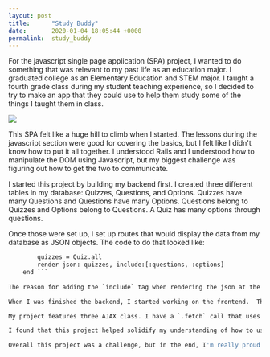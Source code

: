 ```yaml
---
layout: post
title:      "Study Buddy"
date:       2020-01-04 18:05:44 +0000
permalink:  study_buddy
---
```


For the javascript single page application (SPA) project, I wanted to do  something that  was relevant to my past life as an education major. I graduated college as an Elementary Education and STEM major. I taught a fourth grade class during my student teaching experience, so I decided to try to make an app that they could use to help them study some of the things I taught them in class. 

![](https://i.imgur.com/N4vTbEHl.png)

This SPA felt like a huge hill to climb when I started. The lessons during the javascript section were good for covering the basics, but I felt like I didn't know how to put it all together. I understood Rails and I understood how to manipulate the DOM using Javascript, but my biggest challenge was figuring out how to get the two to communicate. 

I started this project by building my backend first. I created three different tables in my database: Quizzes, Questions, and Options. Quizzes  have many Questions and Questions have many Options. Questions belong to Quizzes and Options belong to Questions. A Quiz has many options through questions. 

Once those were set up, I set up routes that would display the data from my database as JSON objects. The code to do that looked like: 
```def index 
        quizzes = Quiz.all 
        render json: quizzes, include:[:questions, :options]
    end ```
		
The reason for adding the `include` tag when rendering the json at the quizzes index route was so that the data would be available when fetching the data during an AJAX call. 

When I was finished the backend, I started working on the frontend.  This proved to be the most difficult part. I felt unsure as to how best to separate my javascript into classes. The lessons during this section had us coding in an index.js file but  didn't model how to create files for separate classes. Thanks to videos made by my cohort leader, I was able to get it working, but this is an area of my project I still feel could use some improvement. 

My project features three AJAX class. I have a `.fetch` call that uses the `GET` method to load the quiz data in my API so that I can display it on the DOM. I have another `.fetch` call that uses `GET` to fetch all the question data from my API. The final `fetch` request  uses a `PATCH` method to update a quiz's  status as complete. 

I found that this project helped solidify my understanding of how to use event listeners. I have many instances of event listeners  listening for click events to know when someone chooses certain options on the quiz and those events trigger certain `div` elements to appear and others to disappear.  It was tricky to figure out what to show and what to remove, but I think eventually I got the hang of it. 

Overall this project was a challenge, but in the end, I'm really proud of all that I was able to accomplish and I really like javascript and the different things it can do for web development. 
